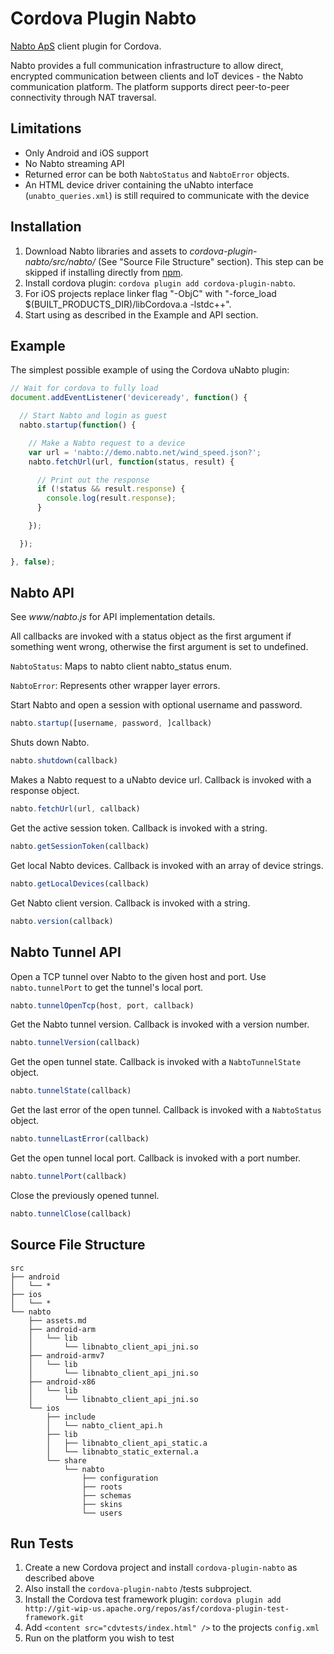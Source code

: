 # Cordova Plugin Nabto

[Nabto ApS](http://nabto.com) client plugin for Cordova.

Nabto provides a full communication infrastructure to allow direct, encrypted communication between clients and IoT devices - the Nabto communication platform. The platform supports direct peer-to-peer connectivity through NAT traversal.

## Limitations

- Only Android and iOS support
- No Nabto streaming API
- Returned error can be both `NabtoStatus` and `NabtoError` objects.
- An HTML device driver containing the uNabto interface (`unabto_queries.xml`) is still required to communicate with the device

## Installation

1. Download Nabto libraries and assets to *cordova-plugin-nabto/src/nabto/* (See "Source File Structure" section). This step can be skipped if installing directly from [npm](https://www.npmjs.com/).
2. Install cordova plugin: `cordova plugin add cordova-plugin-nabto`.
3. For iOS projects replace linker flag "-ObjC" with "-force_load $(BUILT_PRODUCTS_DIR)/libCordova.a -lstdc++".
4. Start using as described in the Example and API section.

## Example

The simplest possible example of using the Cordova uNabto plugin:
```js
// Wait for cordova to fully load
document.addEventListener('deviceready', function() {

  // Start Nabto and login as guest
  nabto.startup(function() {

    // Make a Nabto request to a device
    var url = 'nabto://demo.nabto.net/wind_speed.json?';
    nabto.fetchUrl(url, function(status, result) {

      // Print out the response
      if (!status && result.response) {
        console.log(result.response);
      }

    });

  });

}, false);
```

## Nabto API

See *www/nabto.js* for API implementation details.

All callbacks are invoked with a status object as the first argument if something went wrong, otherwise the first argument is set to undefined.

`NabtoStatus`: Maps to nabto client nabto_status enum.

`NabtoError`: Represents other wrapper layer errors.

Start Nabto and open a session with optional username and password.
```js
nabto.startup([username, password, ]callback)
```

Shuts down Nabto.
```js
nabto.shutdown(callback)
```

Makes a Nabto request to a uNabto device url.
Callback is invoked with a response object.
```js
nabto.fetchUrl(url, callback)
```

Get the active session token.
Callback is invoked with a string.
```js
nabto.getSessionToken(callback)
```

Get local Nabto devices.
Callback is invoked with an array of device strings.
```js
nabto.getLocalDevices(callback)
```

Get Nabto client version.
Callback is invoked with a string.
```js
nabto.version(callback)
```

## Nabto Tunnel API

Open a TCP tunnel over Nabto to the given host and port.
Use `nabto.tunnelPort` to get the tunnel's local port.
```js
nabto.tunnelOpenTcp(host, port, callback)
```

Get the Nabto tunnel version.
Callback is invoked with a version number.
```js
nabto.tunnelVersion(callback)
```

Get the open tunnel state.
Callback is invoked with a `NabtoTunnelState` object.
```js
nabto.tunnelState(callback)
```

Get the last error of the open tunnel.
Callback is invoked with a `NabtoStatus` object.
```js
nabto.tunnelLastError(callback)
```

Get the open tunnel local port.
Callback is invoked with a port number.
```js
nabto.tunnelPort(callback)
```

Close the previously opened tunnel.
```js
nabto.tunnelClose(callback)
```

## Source File Structure

```
src
├── android
│   └── *
├── ios
│   └── *
└── nabto
    ├── assets.md
    ├── android-arm
    │   └── lib
    │       └── libnabto_client_api_jni.so
    ├── android-armv7
    │   └── lib
    │       └── libnabto_client_api_jni.so
    ├── android-x86
    │   └── lib
    │       └── libnabto_client_api_jni.so
    └── ios
        ├── include
        │   └── nabto_client_api.h
        ├── lib
        │   ├── libnabto_client_api_static.a
        │   └── libnabto_static_external.a
        └── share
            └── nabto
                ├── configuration
                ├── roots
                ├── schemas
                ├── skins
                └── users
```

## Run Tests

1. Create a new Cordova project and install `cordova-plugin-nabto` as described above
2. Also install the `cordova-plugin-nabto` /tests subproject.
3. Install the Cordova test framework plugin: `cordova plugin add http://git-wip-us.apache.org/repos/asf/cordova-plugin-test-framework.git`
4. Add `<content src="cdvtests/index.html" />` to the projects `config.xml`
5. Run on the platform you wish to test
